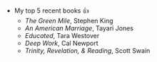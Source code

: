 * My top 5 recent books :+1:
   * *The Green Mile*, Stephen King
   * *An American Marriage*, Tayari Jones
   * *Educated*, Tara Westover
   * *Deep Work*, Cal Newport
   * *Trinity, Revelation, & Reading*, Scott Swain
